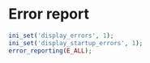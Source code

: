 
# Error report

```php
ini_set('display_errors', 1);
ini_set('display_startup_errors', 1);
error_reporting(E_ALL);
```
